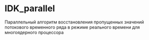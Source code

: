 # IDK_parallel
 Параллельный алгоритм восстановления пропущенных значений потокового временного ряда в режиме реального времени для многоядерного процессора
